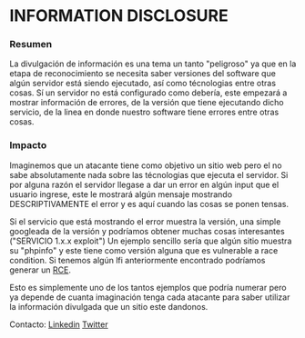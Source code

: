 #  INFORMATION DISCLOSURE
### Resumen
La divulgación de información es una tema un tanto "peligroso" ya que en la etapa de reconocimiento se necesita saber versiones del software que algún servidor está siendo ejecutado, así como técnologias entre otras cosas. Sí un servidor no está configurado como debería, este empezará a mostrar información de errores, de la versión que tiene ejecutando dicho servicio, de la linea en donde nuestro software tiene errores entre otras cosas.


### Impacto
Imaginemos que un atacante tiene como objetivo un sitio web pero el no sabe absolutamente nada sobre las técnologias que ejecuta el servidor. Si por alguna razón el servidor llegase a dar un error en algún input que el usuario ingrese, este le mostrará algún mensaje mostrando DESCRIPTIVAMENTE el error y es aquí cuando las cosas se ponen tensas.

Si el servicio que está mostrando el error muestra la versión, una simple googleada de la versión y podríamos obtener muchas cosas interesantes ("SERVICIO 1.x.x exploit")
Un ejemplo sencillo sería que algún sitio muestra su "phpinfo" y este tiene como versión alguna que es vulnerable a race condition. Si tenemos algún lfi anteriormente encontrado podríamos generar un [RCE](http://dann.com.br/php-winning-the-race-condition-vs-temporary-file-upload-alternative-way-to-easy_php-n1ctf2018/). 

Esto es simplemente uno de los tantos ejemplos que podría numerar pero ya depende de cuanta imaginación tenga cada atacante para saber utilizar la información divulgada que un sitio este dandonos.


Contacto: [Linkedin](https://www.linkedin.com/in/jairr/) [Twitter](https://twitter.com/_niggurath_)
